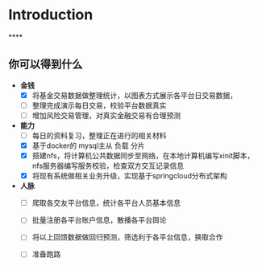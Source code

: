 # Introduction

\*\*\*\*

## **你可以得到什么**

* **金钱**
  * [x] 将基金交易数据做整理统计，以图表方式展示各平台日交易数据，
  * [ ] 整理完成演示每日交易，校验平台数据真实
  * [ ] 增加风险交易管理，对真实金融交易有合理预测
* **能力**
  * [ ] 每日的资料复习，整理正在进行的相关材料
  * [x] 基于docker的 mysql主从 负载 分片
  * [x] 搭建nfs，将计算机公共数据同步至网络，在本地计算机编写xinit脚本，nfs服务器编写服务校验，检查双方交互记录信息
  * [x] 将现有系统做相关业务升级，实现基于springcloud分布式架构
* **人脉**
  * [ ] 爬取各交友平台信息，统计各平台人员基本信息
  * [ ] 批量注册各平台账户信息，散播各平台舆论
  * [ ] 将以上回馈数据做回归预测，筛选利于各平台信息，换取合作
  * [ ] 准备跑路

